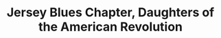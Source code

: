 ---
layout: repo
title: "Jersey Blues Chapter, Daughters of the American Revolution"
id: 12827
permalink: repos/12827/
---